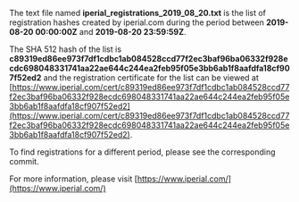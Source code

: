 The text file named **iperial_registrations_2019_08_20.txt** is the list of registration hashes created by iperial.com during the period between **2019-08-20 00:00:00Z** and **2019-08-20 23:59:59Z**.

The SHA 512 hash of the list is **c89319ed86ee973f7df1cdbc1ab084528ccd77f2ec3baf96ba06332f928ecdc698048331741aa22ae644c244ea2feb95f05e3bb6ab1f8aafdfa18cf907f52ed2** and the registration certificate for the list can be viewed at [https://www.iperial.com/cert/c89319ed86ee973f7df1cdbc1ab084528ccd77f2ec3baf96ba06332f928ecdc698048331741aa22ae644c244ea2feb95f05e3bb6ab1f8aafdfa18cf907f52ed2](https://www.iperial.com/cert/c89319ed86ee973f7df1cdbc1ab084528ccd77f2ec3baf96ba06332f928ecdc698048331741aa22ae644c244ea2feb95f05e3bb6ab1f8aafdfa18cf907f52ed2).

To find registrations for a different period, please see the corresponding commit.

For more information, please visit [https://www.iperial.com/](https://www.iperial.com/)
